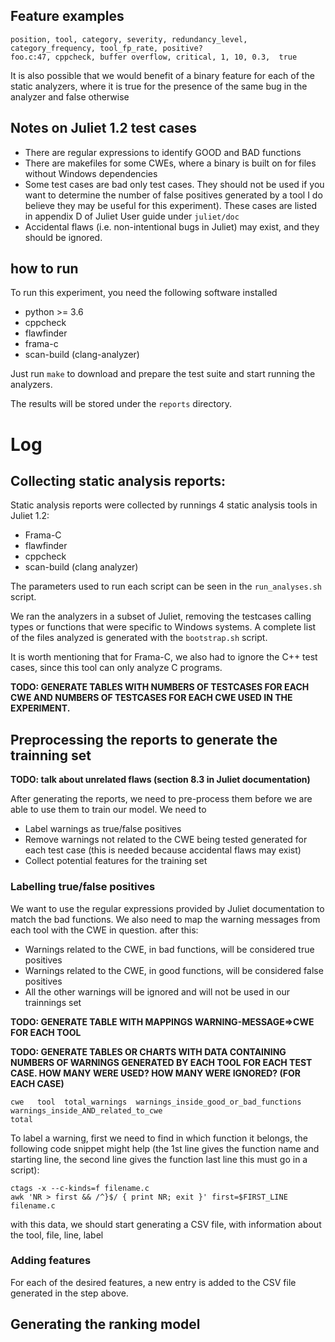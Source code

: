 ## Feature examples

```
position, tool, category, severity, redundancy_level, category_frequency, tool_fp_rate, positive?
foo.c:47, cppcheck, buffer overflow, critical, 1, 10, 0.3,  true
```

It is also possible that we would benefit of a binary feature for each of the
static analyzers, where it is true for the presence of the same bug in the
analyzer and false otherwise

## Notes on Juliet 1.2 test cases

* There are regular expressions to identify GOOD and BAD functions
* There are makefiles for some CWEs, where a binary is built on for files
  without Windows dependencies
* Some test cases are bad only test cases. They should not be used if you want
  to determine the number of false positives generated by a tool I do believe
  they may be useful for this experiment). These cases are listed in appendix D
  of Juliet User guide under `juliet/doc`
* Accidental flaws (i.e. non-intentional bugs in Juliet) may exist, and they
  should be ignored.

## how to run

To run this experiment, you need the following software installed

* python >= 3.6
* cppcheck
* flawfinder
* frama-c
* scan-build (clang-analyzer)

Just run  `make` to download and prepare the test suite and start running the
analyzers.

The results will be stored under the `reports` directory.

# Log

## Collecting static analysis reports:

Static analysis reports were collected by runnings 4 static analysis tools in
Juliet 1.2:

* Frama-C
* flawfinder
* cppcheck
* scan-build (clang analyzer)

The parameters used to run each script can be seen in the `run_analyses.sh`
script.

We ran the analyzers in a subset of Juliet, removing the testcases calling
types or functions that were specific to Windows systems. A complete list
of the files analyzed is generated with the `bootstrap.sh` script.

It is worth mentioning that for Frama-C, we also had to ignore the C++ test
cases, since this tool can only analyze C programs.

**TODO: GENERATE TABLES WITH NUMBERS OF TESTCASES FOR EACH CWE AND NUMBERS OF
TESTCASES FOR EACH CWE USED IN THE EXPERIMENT.**

## Preprocessing the reports to generate the trainning set

**TODO: talk about unrelated flaws (section 8.3 in Juliet documentation)**

After generating the reports, we need to pre-process them before we are able to
use them to train our model. We need to

* Label warnings as true/false positives
* Remove warnings not related to the CWE being tested generated for each test
  case (this is needed because accidental flaws may exist)
* Collect potential features for the training set

### Labelling true/false positives

We want to use the regular expressions provided by Juliet documentation to
match the bad functions. We also need to map the warning messages from each
tool with the CWE in question. after this:

* Warnings related to the CWE, in bad functions, will be considered true positives
* Warnings related to the CWE, in good functions, will be considered false positives
* All the other warnings will be ignored and will not be used in our trainnings set

**TODO: GENERATE TABLE WITH MAPPINGS WARNING-MESSAGE=>CWE FOR EACH TOOL**

**TODO: GENERATE TABLES OR CHARTS WITH DATA CONTAINING NUMBERS OF WARNINGS
GENERATED BY EACH TOOL FOR EACH TEST CASE. HOW MANY WERE USED? HOW MANY WERE
IGNORED? (FOR EACH CASE)**

```
cwe   tool  total_warnings  warnings_inside_good_or_bad_functions  warnings_inside_AND_related_to_cwe
total
```

To label a warning, first we need to find in which function it belongs, the following
code snippet might help (the 1st line gives the function name and starting
line, the second line gives the function last line this must go in a script):

```
ctags -x --c-kinds=f filename.c
awk 'NR > first && /^}$/ { print NR; exit }' first=$FIRST_LINE filename.c
```

with this data, we should start generating a CSV file, with information about the
tool, file, line, label

### Adding features

For each of the desired features, a new entry is added to the CSV file
generated in the step above.

## Generating the ranking model
